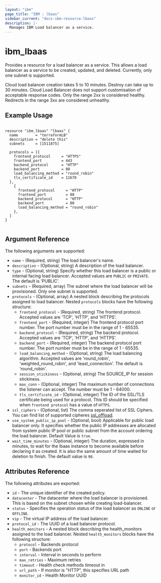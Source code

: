 ```yaml
---
layout: "ibm"
page_title: "IBM : lbaas"
sidebar_current: "docs-ibm-resource-lbaas"
description: |-
  Manages IBM Load balancer as a service.
---
```


# ibm\_lbaas

Provides a resource for a load balancer as a service. This allows a load balancer as a service to be created, updated, and deleted. Currently, only one subnet is supported.

Cloud load balancer creation takes 5 to 10 minutes. Destroy can take up to 30 minutes. Cloud Load Balancer does not support customisation of acceptable response codes. Only the range 2xx is considered healthy. Redirects in the range 3xx are considered unhealthy. 
 
## Example Usage

```hcl

resource "ibm_lbaas" "lbaas" {
  name        = "terraformLB"
  description = "delete this"
  subnets     = [1511875]

  protocols = [{
    frontend_protocol     = "HTTPS"
    frontend_port         = 443
    backend_protocol      = "HTTP"
    backend_port          = 80
    load_balancing_method = "round_robin"
    tls_certificate_id    = 11670
  },
    {
      frontend_protocol     = "HTTP"
      frontend_port         = 80
      backend_protocol      = "HTTP"
      backend_port          = 80
      load_balancing_method = "round_robin"
    },
  ]
}


```

## Argument Reference

The following arguments are supported:

* `name` - (Required, string) The load balancer's name.
* `description` - (Optional, string) A description of the load balancer.
* `type` - (Optional, string) Specify whether this load balancer is a public or internal facing load balancer. Accepted values are `PUBLIC` or `PRIVATE`. 
The default is 'PUBLIC'.
* `subnets` - (Required, array) The subnet where the load balancer will be provisioned. Only one subnet is supported.
* `protocols` - (Optional, array) A nested block describing the protocols assigned to load balancer. Nested `protocols` blocks have the following structure:
  * `frontend_protocol` - (Required, string) The frontend protocol. Accepted values are 'TCP', 'HTTP', and 'HTTPS'.
  * `frontend_port` - (Required, integer) The frontend protocol port number. The port number must be in the range of 1 - 65535.
  * `backend_protocol` - (Required, string) The backend protocol. Accepted values are 'TCP', 'HTTP', and 'HTTPS'.
  * `backend_port` - (Required, integer) The backend protocol port number. The port number must be in the range of 1 - 65535.
  * `load_balancing_method` - (Optional, string) The load balancing algorithm. Accepted values are 'round_robin', 'weighted_round_robin', and 'least_connection'. The default is 'round_robin'.
  * `session_stickiness` - (Optional, string) The SOURCE_IP for session stickiness.
  * `max_conn` - (Optional, integer) The maximum number of connections the listener can accept. The number must be 1 - 64000.
  * `tls_certificate_id` - (Optional, integer) The ID of the SSL/TLS certificate being used for a protocol. This ID should be specified when `frontend protocol` has a value of `HTTPS`.
* `ssl_ciphers` - (Optional, list) The comma seperated list of SSL Ciphers. You can find list of supported cipheres [ssl_offload](https://cloud.ibm.com/docs/infrastructure/loadbalancer-service?topic=loadbalancer-service-ssl-offload-with-ibm-cloud-load-balancer).
* `use_system_public_ip_pool` - (Optional, bool) Applicable for public load balancer only. It specifies whether the public IP addresses are allocated from system public IP pool or public subnet from the account ordering the load balancer. Default Value is `true`.
* `wait_time_minutes` - (Optional, integer) The duration, expressed in minutes, to wait for the lbaas instance to become available before declaring it as created. It is also the same amount of time waited for deletion to finish. The default value is `90`.

## Attributes Reference

The following attributes are exported:

* `id` - The unique identifier of the created policy.
* `datacenter` - The datacenter where the load balancer is provisioned. This is based on the subnet chosen while creating load-balancer.
* `status` - Specifies the operation status of the load balancer as `ONLINE` or `OFFLINE`.
* `vip` - The virtual IP address of the load balancer.
* `protocol_id` - The UUID of a load balancer protocol.
* `health_monitors` - A nested block describing the health_monitors assigned to the load balancer. Nested `health_monitors` blocks have the following structure:
  * `protocol` - Backends protocol
  * `port` - Backends port
  * `interval` - Interval in seconds to perform 
  * `max_retries` - Maximum retries
  * `timeout` - Health check methods timeout in 
  * `url_path` - If monitor is "HTTP", this specifies URL path
  * `monitor_id` - Health Monitor UUID
